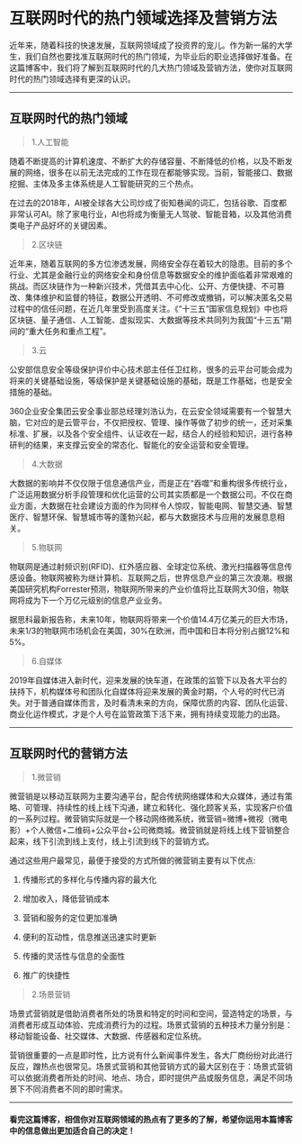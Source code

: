 # 互联网时代的热门领域选择及营销方法

近年来，随着科技的快速发展，互联网领域成了投资界的宠儿。作为新一届的大学生，我们自然也要找准互联网时代的热门领域，为毕业后的职业选择做好准备。在这篇博客中，我们将了解到互联网时代的几大热门领域及营销方法，使你对互联网时代的热门领域选择有更深的认识。

---

## 互联网时代的热门领域

>1.人工智能

随着不断提高的计算机速度、不断扩大的存储容量、不断降低的价格，以及不断发展的网络，很多在以前无法完成的工作在现在都能够实现。当前，智能接口、数据挖掘、主体及多主体系统是人工智能研究的三个热点。

在过去的2018年，AI被全球各大公司炒成了街知巷闻的词汇，包括谷歌、百度都非常认可AI。除了家电行业，AI也将成为衡量无人驾驶、智能音箱，以及其他消费类电子产品好坏的关键因素。

>2.区块链

近年来，随着互联网的多方位渗透发展，网络安全存在着较大的隐患。目前的多个行业、尤其是金融行业的网络安全和身份信息等数据安全的维护面临着非常艰难的挑战。而区块链作为一种新兴技术，凭借其去中心化、公开、方便快捷、不可篡改、集体维护和监督的特征，数据公开透明、不可修改或撤销，可以解决匿名交易过程中的信任问题，在近几年里受到高度关注。《“十三五”国家信息规划》中也将区块链、量子通信、人工智能、虚拟现实、大数据等技术共同列为我国“十三五”期间的“重大任务和重点工程”。

>3.云

公安部信息安全等级保护评价中心技术部主任任卫红称，很多的云平台可能会成为将来的关键基础设施，等级保护是关键基础设施的基础，既是工作基础，也是安全措施的基础。

360企业安全集团云安全事业部总经理刘浩认为，在云安全领域需要有一个智慧大脑，它对应的是云管平台，不仅把授权、管理、操作等做了初步的统一，还对采集标准、扩展，以及各个安全组件、认证收在一起，结合人的经验和知识，进行各种研判的结果，来支撑云安全的常态化、智能化的安全运营和安全管理。

>4.大数据

大数据的影响并不仅仅限于信息通信产业，而是正在“吞噬”和重构很多传统行业，广泛运用数据分析手段管理和优化运营的公司其实质都是一个数据公司。不仅在商业方面，大数据在社会建设方面的作为同样令人惊叹，智能电网、智慧交通、智慧医疗、智慧环保、智慧城市等的蓬勃兴起，都与大数据技术与应用的发展息息相关。

>5.物联网

物联网是通过射频识别(RFID)、红外感应器、全球定位系统、激光扫描器等信息传感设备。物联网被称为继计算机、互联网之后，世界信息产业的第三次浪潮。根据美国研究机构Forrester预测，物联网所带来的产业价值将比互联网大30倍，物联网将成为下一个万亿元级别的信息产业业务。

据思科最新报告称，未来10年，物联网将带来一个价值14.4万亿美元的巨大市场，未来1/3的物联网市场机会在美国，30%在欧洲，而中国和日本将分别占据12%和5%。

>6.自媒体

2019年自媒体进入新时代，迎来发展的快车道，在政策的监管下以及各大平台的扶持下，机构媒体号和团队化自媒体将迎来发展的黄金时期，个人号的时代已消失。对于普通自媒体而言，及时看清未来的方向，保障优质的内容、团队化运营、商业化运作模式，才是个人号在监管政策下活下来，拥有持续变现能力的出路。

---

## 互联网时代的营销方法

>1.微营销

微营销是以移动互联网为主要沟通平台，配合传统网络媒体和大众媒体，通过有策略、可管理、持续性的线上线下沟通，建立和转化、强化顾客关系，实现客户价值的一系列过程。微营销实际就是一个移动网络微系统，微营销=微博+微视（微电影）+个人微信+二维码+公众平台+公司微商城。微营销就是将线上线下营销整合起来，线下引流到线上支付，线上引流到线下的营销方式。

通过这些用户最常见，最便于接受的方式所做的微营销主要有以下优点:

1) 传播形式的多样化与传播内容的最大化

2) 增加收入，降低营销成本

3) 营销和服务的定位更加准确

4) 便利的互动性，信息推送迅速实时更新

5) 传播的灵活性与信息的全面性

6) 推广的快捷性

>2.场景营销

场景式营销就是借助消费者所处的场景和特定的时间和空间，营造特定的场景，与消费者形成互动体验、完成消费行为的过程。场景式营销的五种技术力量分别是：移动智能设备、社交媒体、大数据、传感器和定位系统。

营销很重要的一点是即时性，比方说有什么新闻事件发生，各大厂商纷纷对此进行反应，蹭热点也很常见。场景式营销和其他营销方式的最大区别在于：场景式营销可以依据消费者所处的时间、地点、场合，即时提供产品或服务信息，满足不同场景下不同消费者不同的即时需求。

---

#### 看完这篇博客，相信你对互联网领域的热点有了更多的了解，希望你运用本篇博客中的信息做出更加适合自己的决定！